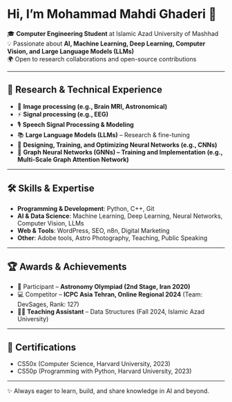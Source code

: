 # Hi, I’m Mohammad Mahdi Ghaderi 👋  

🎓 **Computer Engineering Student** at Islamic Azad University of Mashhad  
💡 Passionate about **AI, Machine Learning, Deep Learning, Computer Vision, and Large Language Models (LLMs)**  
🌍 Open to research collaborations and open-source contributions  

---

## 🔬 Research & Technical Experience  
- 🧠 **Image processing (e.g., Brain MRI, Astronomical)**
- ⚡ **Signal processing (e.g., EEG)**
- 🎙️ **Speech Signal Processing & Modeling**
- 📚 **Large Language Models (LLMs)** – Research & fine-tuning  
- 🧠 **Designing, Training, and Optimizing Neural Networks (e.g., CNNs)**
- 🧠 **Graph Neural Networks (GNNs) – Training and Implementation (e.g., Multi-Scale Graph Attention Network)**  

---

## 🛠 Skills & Expertise  
- **Programming & Development**: Python, C++, Git  
- **AI & Data Science**: Machine Learning, Deep Learning, Neural Networks, Computer Vision, LLMs  
- **Web & Tools**: WordPress, SEO, n8n, Digital Marketing  
- **Other**: Adobe tools, Astro Photography, Teaching, Public Speaking  

---

## 🏆 Awards & Achievements  
- 🌠 Participant – **Astronomy Olympiad (2nd Stage, Iran 2020)**  
- 💻 Competitor – **ICPC Asia Tehran, Online Regional 2024** (Team: DevSages, Rank: 127)  
- 👨‍🏫 **Teaching Assistant** – Data Structures (Fall 2024, Islamic Azad University)  

---

## 📜 Certifications  
- CS50x (Computer Science, Harvard University, 2023)  
- CS50p (Programming with Python, Harvard University, 2023)  

---

✨ Always eager to learn, build, and share knowledge in AI and beyond.  
